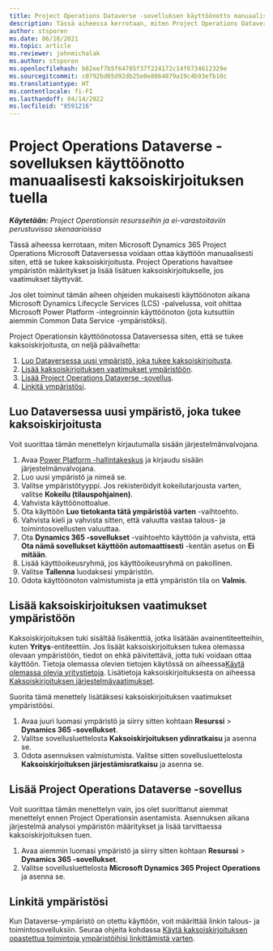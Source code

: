 ```yaml
---
title: Project Operations Dataverse -sovelluksen käyttöönotto manuaalisesti kaksoiskirjoituksen tuella
description: Tässä aiheessa kerrotaan, miten Project Operations Dataverse-sovellus voidaan ottaa käyttöön manuaalisesti siten, että se tukee kaksoiskirjoitusta.
author: stsporen
ms.date: 06/18/2021
ms.topic: article
ms.reviewer: johnmichalak
ms.author: stsporen
ms.openlocfilehash: b82eef7b5f64705f37f224172c14f6734612329e
ms.sourcegitcommit: c0792bd65d92db25e0e8864879a19c4b93efb10c
ms.translationtype: HT
ms.contentlocale: fi-FI
ms.lasthandoff: 04/14/2022
ms.locfileid: "8591216"
---
```

# <a name="manually-deploy-the-project-operations-dataverse-app-with-dual-write-support"></a>Project Operations Dataverse -sovelluksen käyttöönotto manuaalisesti kaksoiskirjoituksen tuella

_**Käytetään:** Project Operationsin resursseihin ja ei-varastoitaviin perustuvissa skenaarioissa_

Tässä aiheessa kerrotaan, miten Microsoft Dynamics 365 Project Operations Microsoft Dataversessa voidaan ottaa käyttöön manuaalisesti siten, että se tukee kaksoiskirjoitusta. Project Operations havaitsee ympäristön määritykset ja lisää lisätuen kaksoiskirjoitukselle, jos vaatimukset täyttyvät.

Jos olet toiminut tämän aiheen ohjeiden mukaisesti käyttöönoton aikana Microsoft Dynamics Lifecycle Services (LCS) -palvelussa, voit ohittaa Microsoft Power Platform -integroinnin käyttöönoton (jota kutsuttiin aiemmin Common Data Service -ympäristöksi).

Project Operationsin käyttöönotossa Dataversessa siten, että se tukee kaksoiskirjoitusta, on neljä päävaihetta:

1. [Luo Dataversessa uusi ympäristö, joka tukee kaksoiskirjoitusta](#create).
2. [Lisää kaksoiskirjoituksen vaatimukset ympäristöön](#prerequisites).
3. [Lisää Project Operations Dataverse -sovellus](#dataverse).
4. [Linkitä ympäristösi](#link).

## <a name="create-a-new-environment-in-dataverse-that-supports-dual-write"></a><a name="create"></a>Luo Dataversessa uusi ympäristö, joka tukee kaksoiskirjoitusta

Voit suorittaa tämän menettelyn kirjautumalla sisään järjestelmänvalvojana.

1. Avaa [Power Platform -hallintakeskus](https://admin.powerplatform.com) ja kirjaudu sisään järjestelmänvalvojana.
2. Luo uusi ympäristö ja nimeä se.
3. Valitse ympäristötyyppi. Jos rekisteröidyit kokeilutarjousta varten, valitse **Kokeilu (tilauspohjainen)**.
4. Vahvista käyttöönottoalue.
5. Ota käyttöön **Luo tietokanta tätä ympäristöä varten** -vaihtoehto. 
6. Vahvista kieli ja vahvista sitten, että valuutta vastaa talous- ja toimintosovellusten valuuttaa.
7. Ota **Dynamics 365 -sovellukset** -vaihtoehto käyttöön ja vahvista, että **Ota nämä sovellukset käyttöön automaattisesti** -kentän asetus on **Ei mitään**.
8. Lisää käyttöoikeusryhmä, jos käyttöoikeusryhmä on pakollinen.
9. Valitse **Tallenna** luodaksesi ympäristön.
10. Odota käyttöönoton valmistumista ja että ympäristön tila on **Valmis**.

## <a name="add-dual-write-prerequisites-to-the-environment"></a><a name="prerequisites"></a>Lisää kaksoiskirjoituksen vaatimukset ympäristöön

Kaksoiskirjoituksen tuki sisältää lisäkenttiä, jotka lisätään avainentiteetteihin, kuten **Yritys**-entiteettiin. Jos lisäät kaksoiskirjoituksen tukea olemassa olevaan ympäristöön, tiedot on ehkä päivitettävä, jotta tuki voidaan ottaa käyttöön. Tietoja olemassa olevien tietojen käytössä on aiheessa[Käytä olemassa olevia yritystietoja](/dynamics365/fin-ops-core/dev-itpro/data-entities/dual-write/bootstrap-company-data). Lisätietoja kaksoiskirjoituksesta on aiheessa [Kaksoiskirjoituksen järjestelmävaatimukset](/dynamics365/fin-ops-core/dev-itpro/data-entities/dual-write/dual-write-system-req).

Suorita tämä menettely lisätäksesi kaksoiskirjoituksen vaatimukset ympäristöösi.

1. Avaa juuri luomasi ympäristö ja siirry sitten kohtaan **Resurssi** \> **Dynamics 365 -sovellukset**.
2. Valitse sovellusluettelosta **Kaksoiskirjoituksen ydinratkaisu** ja asenna se.
3. Odota asennuksen valmistumista. Valitse sitten sovellusluettelosta **Kaksoiskirjoituksen järjestämisratkaisu** ja asenna se.

## <a name="add-the-project-operations-dataverse-app"></a><a name="dataverse"></a>Lisää Project Operations Dataverse -sovellus

Voit suorittaa tämän menettelyn vain, jos olet suorittanut aiemmat menettelyt ennen Project Operationsin asentamista. Asennuksen aikana järjestelmä analysoi ympäristön määritykset ja lisää tarvittaessa kaksoiskirjoituksen tuen.

1. Avaa aiemmin luomasi ympäristö ja siirry sitten kohtaan **Resurssi** \> **Dynamics 365 -sovellukset**.
2. Valitse sovellusluettelosta **Microsoft Dynamics 365 Project Operations** ja asenna se.

## <a name="link-your-environments"></a><a name="link"></a>Linkitä ympäristösi

Kun Dataverse-ympäristö on otettu käyttöön, voit määrittää linkin talous- ja toimintosovelluksiin. Seuraa ohjeita kohdassa [Käytä kaksoiskirjoituksen opastettua toimintoja ympäristöihisi linkittämistä varten](/dynamics365/fin-ops-core/dev-itpro/data-entities/dual-write/link-your-environment).
